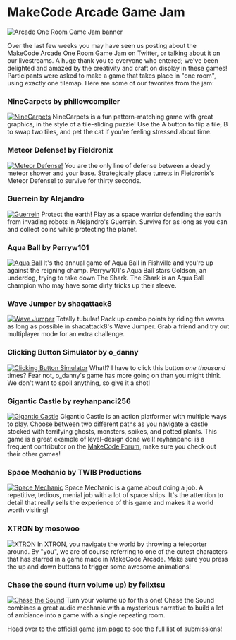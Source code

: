 # MakeCode Arcade Game Jam

![Arcade One Room Game Jam banner](/static/blog/arcade/game-jam/game-jam-2.gif)

Over the last few weeks you may have seen us posting about the MakeCode Arcade One Room Game Jam on Twitter, or talking about it on our livestreams. A huge thank you to everyone who entered; we've been delighted and amazed by the creativity and craft on display in these games! Participants were asked to make a game that takes place in "one room", using exactly one tilemap. Here are some of our favorites from the jam:

### NineCarpets by phillowcompiler
[![NineCarpets](/static/blog/arcade/game-jam/one-room/ninecarpets.png)](https://arcade.makecode.com/81707-47949-81798-72867)
NineCarpets is a fun pattern-matching game with great graphics, in the style of a tile-sliding puzzle! Use the A button to flip a tile, B to swap two tiles, and pet the cat if you're feeling stressed about time.

### Meteor Defense! by Fieldronix
[![Meteor Defense!](/static/blog/arcade/game-jam/one-room/meteordefense.png)](https://arcade.makecode.com/77852-25984-35775-89407)
You are the only line of defense between a deadly meteor shower and your base. Strategically place turrets in Fieldronix's Meteor Defense! to survive for thirty seconds.

### Guerrein by Alejandro
[![Guerrein](/static/blog/arcade/game-jam/one-room/guerrein.png)](https://arcade.makecode.com/29746-46301-89977-97050)
Protect the earth! Play as a space warrior defending the earth from invading robots in Alejandro's Guerrein. Survive for as long as you can and collect coins while protecting the planet.

### Aqua Ball by Perryw101
[![Aqua Ball](/static/blog/arcade/game-jam/one-room/aquaball.png)](https://arcade.makecode.com/00907-50718-83595-32559)
It's the annual game of Aqua Ball in Fishville and you're up against the reigning champ. Perryw101's Aqua Ball stars Goldson, an underdog, trying to take down The Shark. The Shark is an Aqua Ball champion who may have some dirty tricks up their sleeve.

### Wave Jumper by shaqattack8
[![Wave Jumper](/static/blog/arcade/game-jam/one-room/wavejumper.png)](https://arcade.makecode.com/15157-22582-17393-73487)
Totally tubular! Rack up combo points by riding the waves as long as possible in shaqattack8's Wave Jumper. Grab a friend and try out multiplayer mode for an extra challenge.

### Clicking Button Simulator by o_danny
[![Clicking Button Simulator](/static/blog/arcade/game-jam/one-room/clickingbutton.png)](https://arcade.makecode.com/98143-93052-87735-45035)
What!? I have to click this button *one thousand* times?
Fear not, o_danny's game has more going on than you might think.
We don't want to spoil anything, so give it a shot!

### Gigantic Castle by reyhanpanci256
[![Gigantic Castle](/static/blog/arcade/game-jam/one-room/giganticcastle.png)](https://arcade.makecode.com/99246-16626-78826-85418)
Gigantic Castle is an action platformer with multiple ways to play.
Choose between two different paths as you navigate a castle stocked with terrifying ghosts, monsters, spikes, and potted plants.
This game is a great example of level-design done well!
reyhanpanci is a frequent contributor on the [MakeCode Forum](forum.makecode.com), make sure you check out their other games!

### Space Mechanic by TWIB Productions
[![Space Mechanic](/static/blog/arcade/game-jam/one-room/spacemechanic.png)](https://arcade.makecode.com/10414-32474-22732-83822)
Space Mechanic is a game about doing a job.
A repetitive, tedious, menial job with a lot of space ships.
It's the attention to detail that really sells the experience of this game and makes it a world worth visiting!

### XTRON by mosowoo
[![XTRON](/static/blog/arcade/game-jam/one-room/xtron.png)](https://arcade.makecode.com/77255-08805-62216-65351)
In XTRON, you navigate the world by throwing a teleporter around.
By "you", we are of course referring to one of the cutest characters that has starred in a game made in MakeCode Arcade.
Make sure you press the up and down buttons to trigger some awesome animations!

### Chase the sound (turn volume up) by felixtsu
[![Chase the Sound](/static/blog/arcade/game-jam/one-room/chasethesound.png)](https://arcade.makecode.com/99812-60519-79814-16674)
Turn your volume up for this one!
Chase the Sound combines a great audio mechanic with a mysterious narrative to build a lot of ambiance into a game with a single repeating room.

Head over to the [official game jam page](https://itch.io/jam/makecode-arcade-game-jam-2/entries) to see the full list of submissions!
